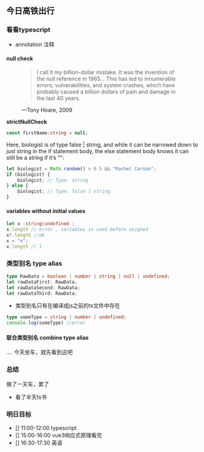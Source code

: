 ## 今日高铁出行

### 看看typescript

- annotation 注释

#### null check

<figure>
        <blockquote>
          <p>
            I call it my billion-dollar mistake.
It was the invention of the null reference in 1965…
This has led to innumerable errors, vulnerabilities, and system crashes, which have probably caused a billion dollars of pain and damage in the last 40 years.
          </p>
        </blockquote>
        <figcaption>—Tony Hoare, 2009</figcaption>
</figure>

**strictNullCheck**   

```ts
const firstName:string = null;
```
Here, biologist is of type false | string, and while it can be narrowed down to just string in the if statement body, the else statement body knows it can still be a string if it’s "":

```ts
let biologist = Math.random() > 0.5 && "Rachel Carson";
if (biologist) {
    biologist; // Type: string
} else {
    biologist; // Type: false | string
}
```

#### variables without initial values
```ts
let x :string|undefined ;
x.length // error , variables is used before asigned
x?.length //ok
x = "x";
x.length // 1
```

### 类型别名 type alias 

```ts
type RawData = boolean | number | string | null | undefined;
let rawDataFirst: RawData;
let rawDataSecond: RawData;
let rawDataThird: RawData;
```

- 类型别名只有在编译成js之前的ts文件中存在

```ts
type someType = string | number | undefined;
console.log(someType) //error
```

#### 联合类型别名 combine type alias

.... 今天坐车，就先看到这吧


### 总结

做了一天车，累了
- 看了半天ts书


### 明日目标

- [] 11:00-12:00 typescript
- [] 15:00-16:00 vue3响应式原理看完
- [] 16:30-17:30 英语


